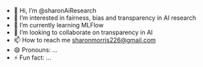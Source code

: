 - 👋 Hi, I’m @sharonAiResearch
- 👀 I’m interested in fairness, bias and transparency in AI research
- 🌱 I’m currently learning MLFlow
- 💞️ I’m looking to collaborate on transparency in AI
- 📫 How to reach me sharonmorris226@gmail.com
- 😄 Pronouns: ...
- ⚡ Fun fact: ...

<!---
sharonAiResearch/sharonAiResearch is a ✨ special ✨ repository because its `README.md` (this file) appears on your GitHub profile.
You can click the Preview link to take a look at your changes.
--->
